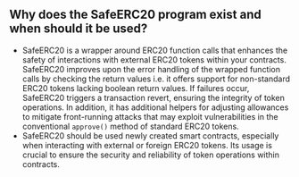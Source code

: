 ## Why does the SafeERC20 program exist and when should it be used?

- SafeERC20 is a wrapper around ERC20 function calls that enhances the safety of interactions with external ERC20 tokens within your contracts.  SafeERC20 improves upon the error handling of the wrapped function calls by checking the return values i.e. it offers support for non-standard ERC20 tokens lacking boolean return values.  If failures occur, SafeERC20 triggers a transaction revert, ensuring the integrity of token operations.   In addition, it has additional helpers for adjusting allowances to mitigate front-running attacks that may exploit vulnerabilities in the conventional `approve()` method of standard ERC20 tokens.
- SafeERC20 should be used newly created smart contracts, especially when interacting with external or foreign ERC20 tokens. Its usage is crucial to ensure the security and reliability of token operations within contracts.

